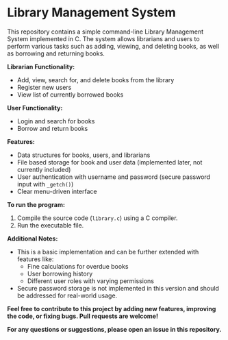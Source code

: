 # Library Management System

This repository contains a simple command-line Library Management System implemented in C. The system allows librarians and users to perform various tasks such as adding, viewing, and deleting books, as well as borrowing and returning books.


**Librarian Functionality:**

* Add, view, search for, and delete books from the library
* Register new users
* View list of currently borrowed books

**User Functionality:**

* Login and search for books
* Borrow and return books

**Features:**

* Data structures for books, users, and librarians
* File based storage for book and user data (implemented later, not currently included)
* User authentication with username and password (secure password input with `_getch()`)
* Clear menu-driven interface

**To run the program:**

1. Compile the source code (`library.c`) using a C compiler.
2. Run the executable file.

**Additional Notes:**

* This is a basic implementation and can be further extended with features like:
    * Fine calculations for overdue books
    * User borrowing history
    * Different user roles with varying permissions
* Secure password storage is not implemented in this version and should be addressed for real-world usage.

**Feel free to contribute to this project by adding new features, improving the code, or fixing bugs. Pull requests are welcome!**

**For any questions or suggestions, please open an issue in this repository.**
